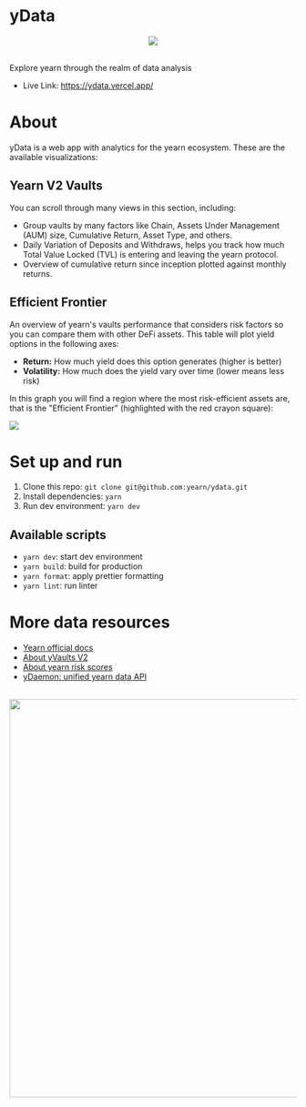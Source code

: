 # yData

<div align="center"><img src="https://i.imgur.com/0c0VUEH.png" /></div>
<br/>

Explore yearn through the realm of data analysis

- Live Link: https://ydata.vercel.app/

# About

yData is a web app with analytics for the yearn ecosystem. These are the available visualizations:

## Yearn V2 Vaults

You can scroll through many views in this section, including:

- Group vaults by many factors like Chain, Assets Under Management (AUM) size, Cumulative Return, Asset Type, and others.
- Daily Variation of Deposits and Withdraws, helps you track how much Total Value Locked (TVL) is entering and leaving the yearn protocol.
- Overview of cumulative return since inception plotted against monthly returns.

## Efficient Frontier

An overview of yearn's vaults performance that considers risk factors so you can compare them with other DeFi assets. This table will plot yield options in the following axes:

- **Return:** How much yield does this option generates (higher is better)
- **Volatility:** How much does the yield vary over time (lower means less risk)

In this graph you will find a region where the most risk-efficient assets are, that is the "Efficient Frontier" (highlighted with the red crayon square):

![](https://i.imgur.com/USsUmqB.png)

# Set up and run
1) Clone this repo: `git clone git@github.com:yearn/ydata.git`
2) Install dependencies: `yarn`
3) Run dev environment: `yarn dev`

## Available scripts
- `yarn dev`: start dev environment
- `yarn build`: build for production
- `yarn format`: apply prettier formatting
- `yarn lint`: run linter

# More data resources

- [Yearn official docs](https://docs.yearn.finance/)
- [About yVaults V2](https://docs.yearn.finance/getting-started/products/yvaults/overview)
- [About yearn risk scores](https://docs.yearn.finance/resources/risks/risk-score)
- [yDaemon: unified yearn data API](https://medium.com/@marcoworms/ydaemon-one-api-to-unify-all-yearn-data-4fc74dc9a33b)


<br/>
<div align="center"><img height=700px" src="https://i.imgur.com/9oRSSXn.jpg" /></div>
<br/>
